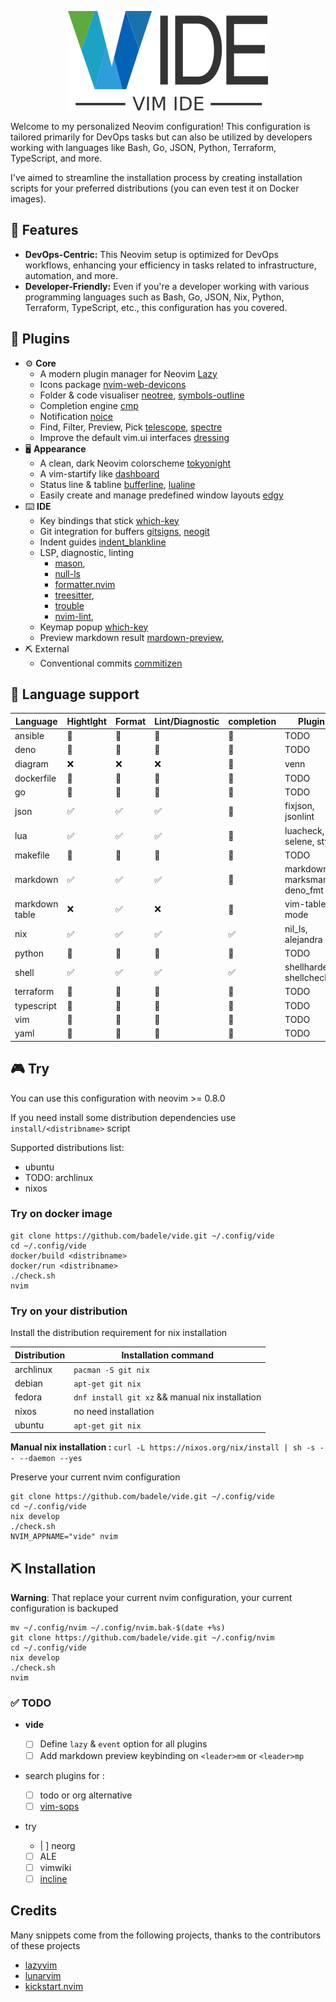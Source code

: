 <p align="center">
  <img src="./doc/img/vide_logo.png"/>
</p>

Welcome to my personalized Neovim configuration! This configuration is tailored
primarily for DevOps tasks but can also be utilized by developers working with
languages like Bash, Go, JSON, Python, Terraform, TypeScript, and more.

I've aimed to streamline the installation process by creating installation
scripts for your preferred distributions (you can even test it on Docker
images).

## 🎁 Features

- **DevOps-Centric:** This Neovim setup is optimized for DevOps workflows,
  enhancing your efficiency in tasks related to infrastructure, automation, and
  more.
- **Developer-Friendly:** Even if you're a developer working with various
  programming languages such as Bash, Go, JSON, Nix, Python, Terraform,
  TypeScript, etc., this configuration has you covered.

## 🛒 Plugins

- ⚙️ **Core**
  - A modern plugin manager for Neovim
    [Lazy](https://github.com/folke/lazy.nvim)
  - Icons package
    [nvim-web-devicons](https://github.com/nvim-tree/nvim-web-devicons)
  - Folder & code visualiser
    [neotree](https://github.com/nvim-neo-tree/neo-tree.nvim),
    [symbols-outline](https://github.com/simrat39/symbols-outline.nvim)
  - Completion engine [cmp](https://github.com/hrsh7th/nvim-cmp)
  - Notification [noice](https://github.com/folke/noice.nvim)
  - Find, Filter, Preview, Pick
    [telescope](https://github.com/nvim-telescope/telescope.nvim),
    [spectre](https://github.com/nvim-pack/nvim-spectre)
  - Improve the default vim.ui interfaces
    [dressing](https://github.com/stevearc/dressing.nvim)
- 🖥️ **Appearance**
  - A clean, dark Neovim colorscheme
    [tokyonight](https://github.com/folke/tokyonight.nvim)
  - A vim-startify like [dashboard](https://github.com/nvimdev/dashboard-nvim)
  - Status line & tabline
    [bufferline](https://github.com/akinsho/bufferline.nvim),
    [lualine](https://github.com/nvim-lualine/lualine.nvim)
  - Easily create and manage predefined window layouts
    [edgy](https://github.com/folke/edgy.nvim)
- ⌨️ **IDE**
  - Key bindings that stick [which-key](https://github.com/folke/which-key.nvim)
  - Git integration for buffers
    [gitsigns](https://github.com/lewis6991/gitsigns.nvim),
    [neogit](https://github.com/NeogitOrg/neogit)
  - Indent guides
    [indent_blankline](https://github.com/lukas-reineke/indent-blankline.nvim)
  - LSP, diagnostic, linting
    - [mason](https://github.com/williamboman/mason.nvim),
    - [null-ls](https://github.com/jose-elias-alvarez/null-ls.nvim)
    - [formatter.nvim](https://github.com/mhartington/formatter.nvim)
    - [treesitter](https://github.com/nvim-treesitter/nvim-treesitter),
    - [trouble](https://github.com/folke/trouble.nvim)
    - [nvim-lint](https://github.com/mfussenegger/nvim-lint),
  - Keymap popup [which-key](https://github.com/folke/which-key.nvim)
  - Preview markdown result
    [mardown-preview](https://github.com/iamcco/markdown-preview.nvim),
- ⛏️ External
  - Conventional commits
    [commitizen](https://github.com/commitizen-tools/commitizen)

## 💬 **Language support**

| Language       | Hightlght | Format | Lint/Diagnostic | completion | Plugins                          |
| -------------- | --------- | ------ | --------------- | ---------- | -------------------------------- |
| ansible        | 🔳        | 🔳     | 🔳              | 🔳         | TODO                             |
| deno           | 🔳        | 🔳     | 🔳              | 🔳         | TODO                             |
| diagram        | ❌        | ❌     | ❌              | 🔳         | venn                             |
| dockerfile     | 🔳        | 🔳     | 🔳              | 🔳         | TODO                             |
| go             | 🔳        | 🔳     | 🔳              | 🔳         | TODO                             |
| json           | ✅        | ✅     | ✅              | 🔳         | fixjson, jsonlint                |
| lua            | ✅        | ✅     | ✅              | 🔳         | luacheck, selene, stylua         |
| makefile       | 🔳        | 🔳     | 🔳              | 🔳         | TODO                             |
| markdown       | ✅        | ✅     | ✅              | 🔳         | markdownlint, marksman, deno_fmt |
| markdown table | ❌        | ✅     | ❌              | 🔳         | vim-table-mode                   |
| nix            | ✅        | ✅     | ✅              | ✅         | nil_ls, alejandra                |
| python         | 🔳        | 🔳     | 🔳              | 🔳         | TODO                             |
| shell          | ✅        | ✅     | ✅              | ✅         | shellharden, shellcheck          |
| terraform      | 🔳        | 🔳     | 🔳              | 🔳         | TODO                             |
| typescript     | 🔳        | 🔳     | 🔳              | 🔳         | TODO                             |
| vim            | 🔳        | 🔳     | 🔳              | 🔳         | TODO                             |
| yaml           | 🔳        | 🔳     | 🔳              | 🔳         | TODO                             |

## 🎮 Try

You can use this configuration with neovim >= 0.8.0

If you need install some distribution dependencies use `install/<distribname>`
script

Supported distributions list:

- ubuntu
- TODO: archlinux
- nixos

### Try on docker image

```shell
git clone https://github.com/badele/vide.git ~/.config/vide
cd ~/.config/vide
docker/build <distribname>
docker/run <distribname>
./check.sh
nvim
```

### Try on your distribution

Install the distribution requirement for nix installation

| Distribution   | Installation command                            |
| -------------- | --------------------                            |
| archlinux      | `pacman -S git nix`                             |
| debian         | `apt-get git nix`                               |
| fedora         | `dnf install git xz` && manual nix installation |
| nixos          | no need installation                            |
| ubuntu         | `apt-get git nix`                                |

**Manual nix installation :** `curl -L https://nixos.org/nix/install | sh -s -- --daemon --yes` 

Preserve your current nvim configuration
```shell
git clone https://github.com/badele/vide.git ~/.config/vide
cd ~/.config/vide
nix develop
./check.sh
NVIM_APPNAME="vide" nvim
```

## ⛏️ Installation

**Warning**: That replace your current nvim configuration,
your current configuration is backuped
```shell
mv ~/.config/nvim ~/.config/nvim.bak-$(date +%s)
git clone https://github.com/badele/vide.git ~/.config/nvim
cd ~/.config/vide
nix develop
./check.sh
nvim
```

### ✅ TODO

- **vide**

  - [ ] Define `lazy` & `event` option for all plugins
  - [ ] Add markdown preview keybinding on `<leader>mm` or `<leader>mp`

- search plugins for :

  - [ ] todo or org alternative
  - [ ] [vim-sops](https://github.com/jsecchiero/vim-sops/tree/main)

- try
  - | ] neorg
  - [ ] ALE
  - [ ] vimwiki
  - [ ] [incline](https://github.com/b0o/incline.nvim)

## Credits

Many snippets come from the following projects, thanks to the contributors of
these projects

- [lazyvim](https://github.com/LazyVim/LazyVim)
- [lunarvim](https://github.com/lunarvim/lunarvim)
- [kickstart.nvim](https://github.com/nvim-lua/kickstart.nvim)
